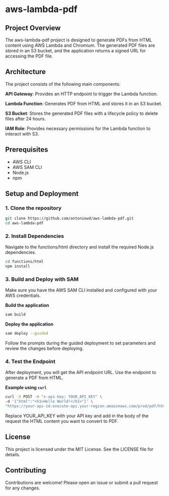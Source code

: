 # aws-lambda-pdf
## Project Overview
The aws-lambda-pdf project is designed to generate PDFs from HTML content using AWS Lambda and Chromium. The generated PDF files are stored in an S3 bucket, and the application returns a signed URL for accessing the PDF file.

## Architecture
The project consists of the following main components:

**API Gateway**: Provides an HTTP endpoint to trigger the Lambda function.

**Lambda Function**: Generates PDF from HTML and stores it in an S3 bucket.

**S3 Bucket**: Stores the generated PDF files with a lifecycle policy to delete files after 24 hours.

**IAM Role**: Provides necessary permissions for the Lambda function to interact with S3.

## Prerequisites
* AWS CLI
* AWS SAM CLI
* Node.js
* npm

## Setup and Deployment
### 1. Clone the repository
```sh
git clone https://github.com/antoniowd/aws-lambda-pdf.git
cd aws-lambda-pdf
```
### 2. Install Dependencies
Navigate to the functions/html directory and install the required Node.js dependencies.
```sh
cd functions/html
npm install
```
### 3. Build and Deploy with SAM
Make sure you have the AWS SAM CLI installed and configured with your AWS credentials.

**Build the application**
```sh
sam build
```
**Deploy the application**
```sh
sam deploy --guided
```
Follow the prompts during the guided deployment to set parameters and review the changes before deploying.
### 4. Test the Endpoint
After deployment, you will get the API endpoint URL. Use the endpoint to generate a PDF from HTML.

**Example using `curl`**
```sh
curl -X POST -H "x-api-key: YOUR_API_KEY" \
-d '{"html":"<h1>Hello World!</h1>"}' \
"https://your-api-id.execute-api.your-region.amazonaws.com/prod/pdf/html"
```
Replace YOUR_API_KEY with your API key and add in the body of the request the HTML content you want to convert to PDF.

## License
This project is licensed under the MIT License. See the LICENSE file for details.

## Contributing
Contributions are welcome! Please open an issue or submit a pull request for any changes.
